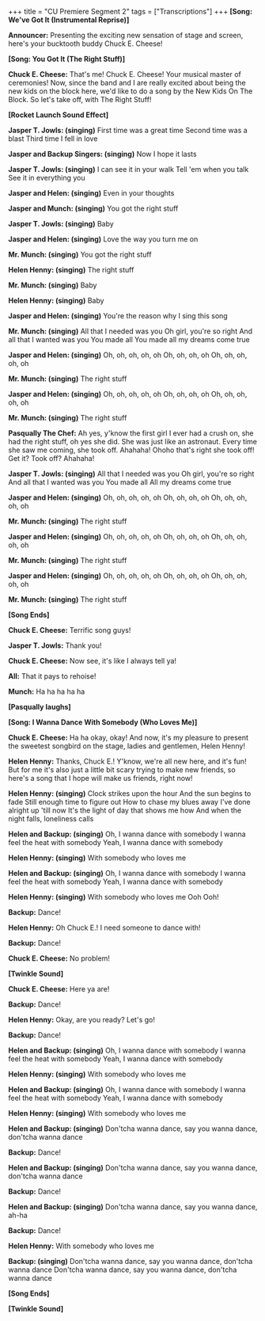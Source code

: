 +++
title = "CU Premiere Segment 2"
tags = ["Transcriptions"]
+++
**[Song: We've Got It (Instrumental Reprise)]**

**Announcer:**
Presenting the exciting new sensation of stage and screen, here's your bucktooth buddy Chuck E. Cheese!

**[Song: You Got It (The Right Stuff)]**

**Chuck E. Cheese:**
That's me! Chuck E. Cheese! Your musical master of ceremonies! Now, since the band and I are really excited about being the new kids on the block here, we'd like to do a song by the New Kids On The Block. So let's take off, with The Right Stuff!

**[Rocket Launch Sound Effect]**

**Jasper T. Jowls: (singing)**
First time was a great time
Second time was a blast
Third time I fell in love

**Jasper and Backup Singers: (singing)**
Now I hope it lasts

**Jasper T. Jowls: (singing)**
I can see it in your walk
Tell 'em when you talk
See it in everything you

**Jasper and Helen: (singing)**
Even in your thoughts

**Jasper and Munch: (singing)**
You got the right stuff

**Jasper T. Jowls: (singing)**
Baby

**Jasper and Helen: (singing)**
Love the way you turn me on

**Mr. Munch: (singing)**
You got the right stuff

**Helen Henny: (singing)**
The right stuff

**Mr. Munch: (singing)**
Baby

**Helen Henny: (singing)**
Baby

**Jasper and Helen: (singing)**
You're the reason why I sing this song

**Mr. Munch: (singing)**
All that I needed was you
Oh girl, you're so right
And all that I wanted was you
You made all
You made all my dreams come true

**Jasper and Helen: (singing)**
Oh, oh, oh, oh, oh
Oh, oh, oh, oh
Oh, oh, oh, oh, oh

**Mr. Munch: (singing)**
The right stuff

**Jasper and Helen: (singing)**
Oh, oh, oh, oh, oh
Oh, oh, oh, oh
Oh, oh, oh, oh, oh

**Mr. Munch: (singing)**
The right stuff

**Pasqually The Chef:**
Ah yes, y'know the first girl I ever had a crush on, she had the right stuff, oh yes she did. She was just like an astronaut. Every time she saw me coming, she took off. Ahahaha! Ohoho that's right she took off! Get it? Took off? Ahahaha!

**Jasper T. Jowls: (singing)**
All that I needed was you
Oh girl, you're so right
And all that I wanted was you
You made all
All my dreams come true

**Jasper and Helen: (singing)**
Oh, oh, oh, oh, oh
Oh, oh, oh, oh
Oh, oh, oh, oh, oh

**Mr. Munch: (singing)**
The right stuff

**Jasper and Helen: (singing)**
Oh, oh, oh, oh, oh
Oh, oh, oh, oh
Oh, oh, oh, oh, oh

**Mr. Munch: (singing)**
The right stuff

**Jasper and Helen: (singing)**
Oh, oh, oh, oh, oh
Oh, oh, oh, oh
Oh, oh, oh, oh, oh

**Mr. Munch: (singing)**
The right stuff

**[Song Ends]**

**Chuck E. Cheese:**
Terrific song guys!

**Jasper T. Jowls:**
Thank you!

**Chuck E. Cheese:**
Now see, it's like I always tell ya!

**All:**
That it pays to rehoise!

**Munch:**
Ha ha ha ha ha

**[Pasqually laughs]**

**[Song: I Wanna Dance With Somebody (Who Loves Me)]**

**Chuck E. Cheese:**
Ha ha okay, okay! And now, it's my pleasure to present the sweetest songbird on the stage, ladies and gentlemen, Helen Henny!

**Helen Henny:**
Thanks, Chuck E.! Y'know, we're all new here, and it's fun! But for me it's also just a little bit scary trying to make new friends, so here's a song that I hope will make us friends, right now!

**Helen Henny: (singing)**
Clock strikes upon the hour
And the sun begins to fade
Still enough time to figure out
How to chase my blues away
I've done alright up 'till now
It's the light of day that shows me how
And when the night falls, loneliness calls

**Helen and Backup: (singing)**
Oh, I wanna dance with somebody
I wanna feel the heat with somebody
Yeah, I wanna dance with somebody

**Helen Henny: (singing)**
With somebody who loves me

**Helen and Backup: (singing)**
Oh, I wanna dance with somebody
I wanna feel the heat with somebody
Yeah, I wanna dance with somebody

**Helen Henny: (singing)**
With somebody who loves me
Ooh Ooh!

**Backup:**
Dance!

**Helen Henny:**
Oh Chuck E.! I need someone to dance with!

**Backup:**
Dance!

**Chuck E. Cheese:**
No problem!

**[Twinkle Sound]**

**Chuck E. Cheese:**
Here ya are!

**Backup:**
Dance!

**Helen Henny:**
Okay, are you ready? Let's go!

**Backup:**
Dance!

**Helen and Backup: (singing)**
Oh, I wanna dance with somebody
I wanna feel the heat with somebody
Yeah, I wanna dance with somebody

**Helen Henny: (singing)**
With somebody who loves me

**Helen and Backup: (singing)**
Oh, I wanna dance with somebody
I wanna feel the heat with somebody
Yeah, I wanna dance with somebody

**Helen Henny: (singing)**
With somebody who loves me

**Helen and Backup: (singing)**
Don'tcha wanna dance, say you wanna dance, don'tcha wanna dance

**Backup:**
Dance!

**Helen and Backup: (singing)**
Don'tcha wanna dance, say you wanna dance, don'tcha wanna dance

**Backup:**
Dance!

**Helen and Backup: (singing)**
Don'tcha wanna dance, say you wanna dance, ah-ha

**Backup:**
Dance!

**Helen Henny:**
With somebody who loves me

**Backup: (singing)**
Don'tcha wanna dance, say you wanna dance, don'tcha wanna dance
Don'tcha wanna dance, say you wanna dance, don'tcha wanna dance

**[Song Ends]**

**[Twinkle Sound]**
